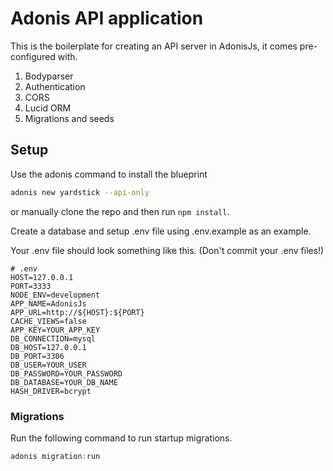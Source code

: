 # Adonis API application

This is the boilerplate for creating an API server in AdonisJs, it comes pre-configured with.

1. Bodyparser
2. Authentication
3. CORS
4. Lucid ORM
5. Migrations and seeds

## Setup

Use the adonis command to install the blueprint

```bash
adonis new yardstick --api-only
```

or manually clone the repo and then run `npm install`.


Create a database and setup .env file using .env.example as an example.

Your .env file should look something like this. (Don't commit your .env files!)

```dosini
# .env
HOST=127.0.0.1
PORT=3333
NODE_ENV=development
APP_NAME=AdonisJs
APP_URL=http://${HOST}:${PORT}
CACHE_VIEWS=false
APP_KEY=YOUR_APP_KEY
DB_CONNECTION=mysql
DB_HOST=127.0.0.1
DB_PORT=3306
DB_USER=YOUR_USER
DB_PASSWORD=YOUR_PASSWORD
DB_DATABASE=YOUR_DB_NAME
HASH_DRIVER=bcrypt
```


### Migrations

Run the following command to run startup migrations.

```js
adonis migration:run
```
